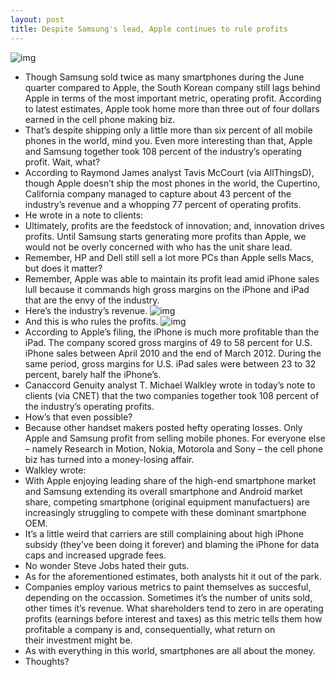 ```yaml
---
layout: post
title: Despite Samsung's lead, Apple continues to rule profits
---
```

![img](http://media.idownloadblog.com/wp-content/uploads/2010/08/iPhone-Dollar-Money.jpg)
* Though Samsung sold twice as many smartphones during the June quarter compared to Apple, the South Korean company still lags behind Apple in terms of the most important metric, operating profit. According to latest estimates, Apple took home more than three out of four dollars earned in the cell phone making biz.
* That’s despite shipping only a little more than six percent of all mobile phones in the world, mind you. Even more interesting than that, Apple and Samsung together took 108 percent of the industry’s operating profit. Wait, what?
* According to Raymond James analyst Tavis McCourt (via AllThingsD), though Apple doesn’t ship the most phones in the world, the Cupertino, California company managed to capture about 43 percent of the industry’s revenue and a whopping 77 percent of operating profits.
* He wrote in a note to clients:
* Ultimately, profits are the feedstock of innovation; and, innovation drives profits. Until Samsung starts generating more profits than Apple, we would not be overly concerned with who has the unit share lead.
* Remember, HP and Dell still sell a lot more PCs than Apple sells Macs, but does it matter?
* Remember, Apple was able to maintain its profit lead amid iPhone sales lull because it commands high gross margins on the iPhone and iPad that are the envy of the industry.
* Here’s the industry’s revenue.
![img](http://media.idownloadblog.com/wp-content/uploads/2012/08/Raymond-James-Apple-vs-non-Apple-cell-phone-revenues.jpg)
* And this is who rules the profits.
![img](http://media.idownloadblog.com/wp-content/uploads/2012/08/Raymond-James-Apple-vs-non-Apple-cell-phone-EBIT.jpg)
* According to Apple’s filing, the iPhone is much more profitable than the iPad. The company scored gross margins of 49 to 58 percent for U.S. iPhone sales between April 2010 and the end of March 2012. During the same period, gross margins for U.S. iPad sales were between 23 to 32 percent, barely half the iPhone’s.
* Canaccord Genuity analyst T. Michael Walkley wrote in today’s note to clients (via CNET) that the two companies together took 108 percent of the industry’s operating profits.
* How’s that even possible?
* Because other handset makers posted hefty operating losses. Only Apple and Samsung profit from selling mobile phones. For everyone else – namely Research in Motion, Nokia, Motorola and Sony – the cell phone biz has turned into a money-losing affair.
* Walkley wrote:
* With Apple enjoying leading share of the high-end smartphone market and Samsung extending its overall smartphone and Android market share, competing smartphone (original equipment manufactuers) are increasingly struggling to compete with these dominant smartphone OEM.
* It’s a little weird that carriers are still complaining about high iPhone subsidy (they’ve been doing it forever) and blaming the iPhone for data caps and increased upgrade fees.
* No wonder Steve Jobs hated their guts.
* As for the aforementioned estimates, both analysts hit it out of the park.
* Companies employ various metrics to paint themselves as succesful, depending on the occassion. Sometimes it’s the number of units sold, other times it’s revenue. What shareholders tend to zero in are operating profits (earnings before interest and taxes) as this metric tells them how profitable a company is and, consequentially, what return on their investment might be.
* As with everything in this world, smartphones are all about the money.
* Thoughts?

